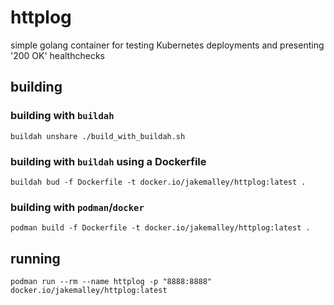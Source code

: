 # httplog
simple golang container for testing Kubernetes deployments and presenting '200 OK' healthchecks

## building
### building with `buildah`

```
buildah unshare ./build_with_buildah.sh
```

### building with `buildah` using a Dockerfile

```
buildah bud -f Dockerfile -t docker.io/jakemalley/httplog:latest .
```

### building with `podman`/`docker`

```
podman build -f Dockerfile -t docker.io/jakemalley/httplog:latest .
```

## running

```
podman run --rm --name httplog -p "8888:8888" docker.io/jakemalley/httplog:latest
```
